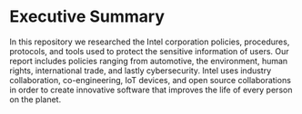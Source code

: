 # Executive Summary
In this repository we researched the Intel corporation policies, procedures, protocols, and tools used to protect the sensitive information of users.
Our report includes policies ranging from automotive, the environment, human rights, international trade, and lastly cybersecurity.
Intel uses industry collaboration, co-engineering, IoT devices, and open source collaborations in order to create innovative software that improves the life of every person on the planet.
